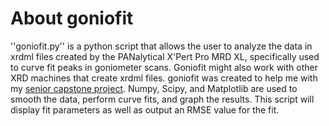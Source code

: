 # About goniofit
''goniofit.py'' is a python script that allows the user to analyze the data in xrdml files created by the PANalytical X'Pert Pro MRD XL, specifically used to curve fit peaks in goniometer scans. Goniofit might also work with other XRD machines that create xrdml files. goniofit was created to help me with my [senior capstone project](https://sites.google.com/maine.edu/paulcarusocapstone). Numpy, Scipy, and Matplotlib are used to smooth the data, perform curve fits, and graph the results. This script will display fit parameters as well as output an RMSE value for the fit.
